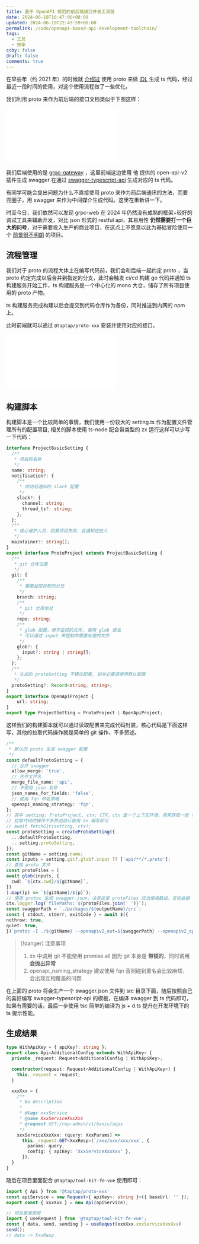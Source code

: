 ```yaml
---
title: 基于 OpenAPI 规范的前后端接口开发工具链
date: 2024-06-18T16:47:06+08:00
updated: 2024-06-19T22:43:59+08:00
permalink: /code/openapi-based-api-development-toolchain/
tags:
  - 工具
  - 效率
ccby: false
draft: false
comments: true
---
```

在早些年（约 2021 年）的时候就 [介绍过](../../archives/2022/2021年年度总结.md) 使用 proto 来做 [IDL](../编程/IDL.md) 生成 ts 代码，经过最近一段时间的使用，对这个使用流程做了一些优化。

我们利用 proto 来作为前后端的接口文档类似于下图这样：

![接口开发流程.excalidraw](接口开发流程.excalidraw.md)

我们后端使用的是 [grpc-gateway](https://github.com/grpc-ecosystem/grpc-gateway) ，这里前端这边使用 他 提供的 open-api-v2 插件生成 swagger 在通过 [swagger-typescript-api](https://github.com/acacode/swagger-typescript-api) 生成对应的 ts 代码。

有同学可能会提出问题为什么不直接使用 proto 来作为前后端通讯的方法，而要兜圈子，用 swagger 来作为中间媒介生成代码。这里在重新讲一下。

时至今日，我们依然可以发现 grpc-web 在 2024 年仍然没有成熟的框架+较好的调试工具来辅助开发，对比 json 形式的 restful api，其易用性 **仍然需要打一个巨大的问号**，对于需要投入生产的商业项目，在这点上不愿意以此为基础冒险使用一个 <u>前景很不明朗</u> 的项目。

## 流程管理

我们对于 proto 的流程大体上在编写代码前，我们会和后端一起约定 proto ，当 proto 约定完成以后合并到指定的分支，此时会触发 ci/cd 构建 go 代码并通知 ts 构建服务开始工作，ts 构建服务是一个中心化的 mono 大仓，储存了所有项目使用的 proto 产物。

ts 构建服务完成构建以后会提交到代码仓库作为备份，同时推送到内网的 npm 上。

此时前端就可以通过 `@taptap/proto-xxx`  安装并使用对应的接口。

![proto构建流程.excalidraw](proto构建流程.excalidraw.md)

## 构建脚本

构建脚本是一个比较简单的事情，我们使用一份较大的 setting.ts 作为配置文件管理所有的配置项目, 相关的脚本使用 ts-node 配合带类型的 zx 运行这样可以少写一下代码：

```typescript
interface ProjectBasicSetting {
  /**
   * 项目的名称
   */
  name: string;
  notification?: {
    /**
     * 成功后通知的 slack 配置
     */
    slack?: {
      channel: string;
      thread_ts?: string;
    };
  };
  /**
   * 核心维护人员，如果项目失败，会通知这些人
   */
  maintainer?: string[];
}
export interface ProtoProject extends ProjectBasicSetting {  
  /**
   * git 仓库设置
   */
  git: {
    /**
     * 需要监控拉取的分支
     */
    branch: string;
    /**
     * git 仓库地址
     */
    repo: string;
    /**
     * glob 配置，用于监控的文件, 使用 glob 语法
     * 可以通过 input 来控制你需要处理的文件
     */
    glob?: {
      input?: string | string[];
    };
  };
  /**
   * 生成的 protoSetting 不建议配置, 如非必要请使用默认配置
   */
  protoSetting?: Record<string, string>;
}
export interface OpenApiProject {
	url: string;
}
export type ProjectSetting = ProtoProject | OpenApiProject;

```

这样我们的构建脚本就可以通过读取配置来完成代码封装，核心代码是下面这样写，其他的拉取代码操作就是简单的 git 操作，不多赘述。

```typescript
/**  
 * 默认的 proto 生成 swagger 配置  
 */  
const defaultProtoSetting = {  
  // 合并 swagger  
  allow_merge: 'true',  
  // 合并文件名  
  merge_file_name: 'api',  
  // 不使用 json 名称  
  json_names_for_fields: 'false',  
  // 使用 fqn 命名策略  
  openapi_naming_strategy: 'fqn',  
};
// 其中 setting: ProtoProject, ctx: CTX，ctx 是一个上下文环境，用来获取一些 logger 什么的配置
// 拉取代码的操作不多赘述自行使用 zx 编写即可
// await fetchGit(setting, ctx);
const protoSetting = createProtoSetting({  
  ...defaultProtoSetting,  
  ...setting.protoSetting,  
});
const gitName = setting.name;
const inputs = setting.git?.glob?.input ?? ['api/**/*.proto'];
// 查找 proto 文件
const protoFiles = (
await glob(inputs, {
  cwd: `${ctx.cwd}/${gitName}`,
})
).map((p) => `${gitName}/${p}`);
// 使用 protoc 生成 swagger.json，注意这里 protoFiles 应当使用数组，否则会被 shell 解析为单个参数
ctx.logger.log(`filePaths: ${protoFiles.join(' ')}`);
const swaggerPath = `./packages/${outputName}/src`;
const { stdout, stderr, exitCode } = await $({
nothrow: true,
quiet: true,
})`protoc -I ./${gitName} --openapiv2_out=${swaggerPath} --openapiv2_opt=${protoSetting} ${protoFiles}`;
  ```

> [!danger] 注意事项
> 1. zx 中调用 git 不能使用 promise.all 因为 git 本身是 **带锁的**，同时调用 **会抛出异常**
> 2. openapi_naming_strategy 建议使用 fqn 否则碰到重名会比较麻烦，会出现互相覆盖的问题

在上面的 proto 将会生产一个 swagger.json 文件到 src 目录下面，随后按照自己的喜好编写 swagger-typescript-api 的模板，在编译 swagger 到 ts 代码即可，如果有需要的话，最后一步使用 tsc 简单的编译为 js + d.ts 提升在开发环境下的 ts 提示性能。


## 生成结果

```typescript
type WithApiKey = { apiKey?: string };
export class Api<AdditionalConfig extends WithApiKey> {
  private _request: Request<AdditionalConfig | WithApiKey>;

  constructor(request: Request<AdditionalConfig | WithApiKey>) {
    this._request = request;
  }

  xxxXxx = {
    /**
     * No description
     *
     * @tags xxxService
     * @name XxxServiceXxxXxx
     * @request GET:/rep-admin/v1/basic/apps
     */
    xxxServiceXxxXxx: (query: XxxParams) =>
      this._request.GET<XxxResp>(`/xxx/xxx/xxx/xxx`, {
        params: query,
        config: { apiKey: 'XxxServiceXxxXxx' },
      }),
  }
}
```

随后在项目里面配合 `@taptap/tool-kit-fe-vue`  使用即可：

```typescript
import { Api } from '@taptap/proto-xxx'
const apiService = new Request<{ apiKey>: string }>({ baseUrl: '' });
export const { xxxXxx } = new Api(apiService);

// 项目里面使用
import { useRequest } from '@taptap/tool-kit-fe-vue';
const { data, send, sending } = useRequst(xxxXxx.xxxServiceXxxXxx)
send();
// data -> XxxResp
```


